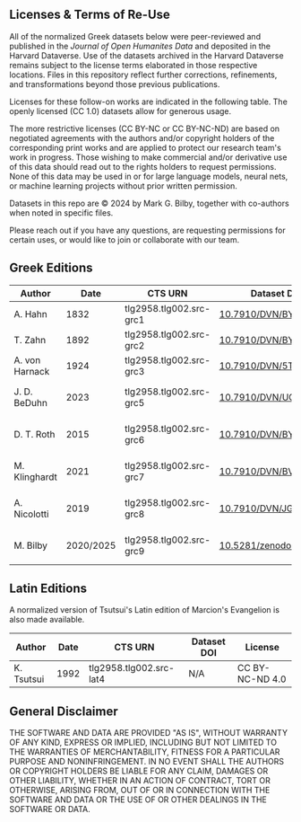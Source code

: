 ## Licenses & Terms of Re-Use

All of the normalized Greek datasets below were peer-reviewed and published in the *Journal of Open Humanites Data* and deposited in the Harvard Dataverse. Use of the datasets archived in the Harvard Dataverse remains subject to the license terms elaborated in those respective locations. Files in this repository reflect further corrections, refinements, and transformations beyond those previous publications. 

Licenses for these follow-on works are indicated in the following table. The openly licensed (CC 1.0) datasets allow for generous usage. 

The more restrictive licenses (CC BY-NC or CC BY-NC-ND) are based on negotiated agreements with the authors and/or copyright holders of the corresponding print works and are applied to protect our research team's work in progress. Those wishing to make commercial and/or derivative use of this data should read out to the rights holders to request permissions. None of this data may be used in or for large language models, neural nets, or machine learning projects without prior written permission. 

Datasets in this repo are © 2024 by Mark G. Bilby, together with co-authors when noted in specific files.

Please reach out if you have any questions, are requesting permissions for certain uses, or would like to join or collaborate with our team.

## Greek Editions

| Author               | Date      | CTS URN           | Dataset DOI                                           | License       |
|-----------------------|------------|------------------|--------------------------------------------------|----------------------------|
| A. Hahn              | 1832      | tlg2958.tlg002.src-grc1  | [10.7910/DVN/BYNHX6](https://doi.org/10.7910/DVN/BYNHX6) | CC0 1.0       |
| T. Zahn            | 1892      | tlg2958.tlg002.src-grc2  | [10.7910/DVN/BYNHX6](https://doi.org/10.7910/DVN/BYNHX6) | CC0 1.0       |
| A. von Harnack       | 1924      | tlg2958.tlg002.src-grc3  | [10.7910/DVN/5TEA5A](https://doi.org/10.7910/DVN/5TEA5A) | CC0 1.0       |
| J. D. BeDuhn         | 2023      | tlg2958.tlg002.src-grc5  | [10.7910/DVN/UQVGW6](https://doi.org/10.7910/DVN/UQVGW6) | CC BY-NC-ND 4.0 |
| D. T. Roth          | 2015      | tlg2958.tlg002.src-grc6  | [10.7910/DVN/BYPOOR](https://doi.org/10.7910/DVN/BYPOOR) | CC BY-NC-ND 4.0 |
| M. Klinghardt        | 2021      | tlg2958.tlg002.src-grc7  | [10.7910/DVN/BVEOEX](https://doi.org/10.7910/DVN/BVEOEX) | CC BY-NC-ND 4.0 |
| A. Nicolotti         | 2019      | tlg2958.tlg002.src-grc8  | [10.7910/DVN/JGL7LB](https://doi.org/10.7910/DVN/JGL7LB) | CC BY-NC-ND 4.0 |
| M. Bilby        | 2020/2025      | tlg2958.tlg002.src-grc9  | [10.5281/zenodo.3927056](https://doi.org/10.5281/zenodo.3927056) | CC BY-NC-ND 4.0 |

## Latin Editions

A normalized version of Tsutsui's Latin edition of Marcion's Evangelion is also made available. 

| Author               | Date      | CTS URN           | Dataset DOI                                           | License       |
|-----------------------|------------|------------------|--------------------------------------------------|----------------------------|
| K. Tsutsui           | 1992      | tlg2958.tlg002.src-lat4  | N/A                                                 | CC BY-NC-ND 4.0 |

## General Disclaimer

THE SOFTWARE AND DATA ARE PROVIDED "AS IS", WITHOUT WARRANTY OF ANY KIND, EXPRESS OR IMPLIED, INCLUDING BUT NOT LIMITED TO THE WARRANTIES OF MERCHANTABILITY, FITNESS FOR A PARTICULAR PURPOSE AND NONINFRINGEMENT. IN NO EVENT SHALL THE AUTHORS OR COPYRIGHT HOLDERS BE LIABLE FOR ANY CLAIM, DAMAGES OR OTHER LIABILITY, WHETHER IN AN ACTION OF CONTRACT, TORT OR OTHERWISE, ARISING FROM, OUT OF OR IN CONNECTION WITH THE SOFTWARE AND DATA OR THE USE OF OR OTHER DEALINGS IN THE SOFTWARE OR DATA.
